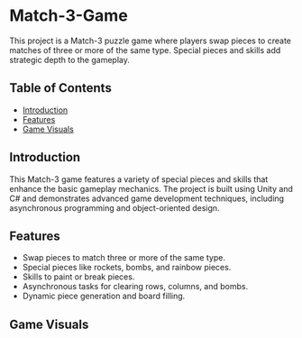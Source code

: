 # Match-3-Game

This project is a Match-3 puzzle game where players swap pieces to create matches of three or more of the same type. Special pieces and skills add strategic depth to the gameplay.

## Table of Contents

- [Introduction](#introduction)
- [Features](#features)
- [Game Visuals](#game-visuals)

## Introduction

This Match-3 game features a variety of special pieces and skills that enhance the basic gameplay mechanics. The project is built using Unity and C# and demonstrates advanced game development techniques, including asynchronous programming and object-oriented design.

## Features

- Swap pieces to match three or more of the same type.
- Special pieces like rockets, bombs, and rainbow pieces.
- Skills to paint or break pieces.
- Asynchronous tasks for clearing rows, columns, and bombs.
- Dynamic piece generation and board filling.

## Game Visuals
